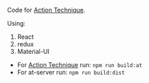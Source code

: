 Code for [Action Technique](https://danielschwartz85.github.io/action-therapy/).

Using:
1. React
2. redux
3. Material-UI

* For [Action Technique](https://danielschwartz85.github.io/action-therapy/) run:
```npm run build:at```
* For at-server run:
```npm run build:dist```